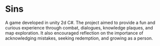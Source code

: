 # Sins
A game developed in unity 2d C#. The project aimed to provide a fun and curious experience through combat, dialogues, knowledge plaques, and map exploration. It also encouraged reflection on the importance of acknowledging mistakes, seeking redemption, and growing as a person.
